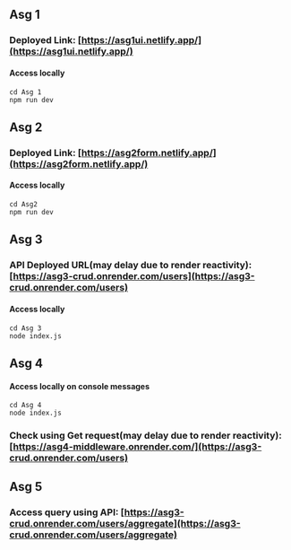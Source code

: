 ## Asg 1
### Deployed Link: [https://asg1ui.netlify.app/](https://asg1ui.netlify.app/)
#### Access locally
`cd Asg 1`   
`npm run dev`

## Asg 2
### Deployed Link: [https://asg2form.netlify.app/](https://asg2form.netlify.app/)
#### Access locally
`cd Asg2`  
`npm run dev`

## Asg 3
### API Deployed URL(may delay due to render reactivity): [https://asg3-crud.onrender.com/users](https://asg3-crud.onrender.com/users) 
#### Access locally
`cd Asg 3`  
`node index.js`

## Asg 4
#### Access locally on console messages
`cd Asg 4`  
`node index.js`
### Check using Get request(may delay due to render reactivity): [https://asg4-middleware.onrender.com/](https://asg3-crud.onrender.com/users)

## Asg 5
### Access query using API: [https://asg3-crud.onrender.com/users/aggregate](https://asg3-crud.onrender.com/users/aggregate)

